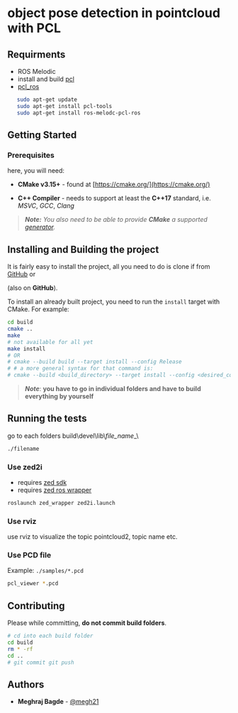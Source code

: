 
# object pose detection in pointcloud with PCL

## Requirments

- ROS Melodic
- install and build [ pcl ](https://pointclouds.org/downloads/)
- [pcl_ros](http://wiki.ros.org/pcl_ros) 
```bash
   sudo apt-get update
   sudo apt-get install pcl-tools
   sudo apt-get install ros-melodc-pcl-ros
```


## Getting Started


### Prerequisites

here, you will need:

* **CMake v3.15+** - found at [https://cmake.org/](https://cmake.org/)

* **C++ Compiler** - needs to support at least the **C++17** standard, i.e. *MSVC*,
*GCC*, *Clang*

> ***Note:*** *You also need to be able to provide ***CMake*** a supported
[generator](https://cmake.org/cmake/help/latest/manual/cmake-generators.7.html).*
## Installing and Building the project

It is fairly easy to install the project, all you need to do is clone if from
[GitHub](https://github.com/megh21/pcl_cylinder) or

(also on **GitHub**).


To install an already built project, you need to run the `install` target with CMake.
For example:

```bash
cd build
cmake ..
make
# not available for all yet
make install 
# OR
# cmake --build build --target install --config Release
# # a more general syntax for that command is:
# cmake --build <build_directory> --target install --config <desired_confi*g>
```

> ***Note***: **you have to go in individual folders and have to build everything by yourself**

## Running the tests
go to each folders build\\devel\\lib\\_file_name__\

```bash
./filename
```
### Use zed2i 
 - requires [zed sdk](https://www.stereolabs.com/developers/release/)
 - requires [zed ros wrapper](https://github.com/stereolabs/zed-ros-wrapper)
  
```sh
roslaunch zed_wrapper zed2i.launch 
```

### Use rviz
use rviz to visualize the topic pointcloud2, topic name etc.

### Use PCD file

Example: `./samples/*.pcd`

```bash
pcl_viewer *.pcd
```

## Contributing

Please while committing, **do not commit build folders**. 

```bash
# cd into each build folder
cd build 
rm * -rf
cd ..
# git commit git push 

```


## Authors

* **Meghraj Bagde** - [@megh21](https://github.com/megh21)
